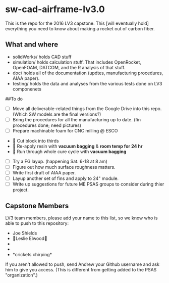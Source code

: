 # sw-cad-airframe-lv3.0
This is the repo for the 2016 LV3 capstone. This [will eventually hold] everything you need to know about making a rocket out of carbon fiber.

## What and where
* solidWorks/ holds CAD stuff 
* simulation/ holds calculation stuff. That includes OpenRocket, OpenFOAM, DATCOM, and the R analysis of that stuff.
* doc/ holds all of the documentation (updtes, manufacturing procedures, AIAA paper).
* testing/ holds the data and analyses from the various tests done on LV3 componenets

##To do 
- [ ] Move all deliverable-related things from the Google Drive into this repo. 
 	(Which SW models are the final versions?)
- [ ] Bring the procedures for all the manufacturing up to date. 
 	(fin procedures done; need pictures)
- [ ] Prepare machinable foam for CNC milling @ ESCO
- &#x1F34F; Cut block into thirds 
- &#x1F49B; Re-apply resin with **vacuum bagging** & **room temp for 24 hr**
- &#x1F537; Run through whole cure cycle with **vacuum bagging**
- [ ] Try a FG layup. 
 	(happening Sat. 6-18 at 8 am)
- [ ] Figure out how much surface roughness matters.
- [ ] Write first draft of AIAA paper.
- [ ] Layup another set of fins and apply to 24" module.
- [ ] Write up suggestions for future ME PSAS groups to consider during thier project. 

## Capstone Members
LV3 team members, please add your name to this list, so we know who is able to push to this repository:

* Joe Shields
* :dog:Leslie Elwood:horse: 
* 
* 
* \*crickets chirping\*

If you aren't allowed to push, send Andrew your Github username and ask him to give you access. (This is different from getting added to the PSAS "organization".)

